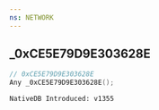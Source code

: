 ```yaml
---
ns: NETWORK
---
```

## _0xCE5E79D9E303628E

```c
// 0xCE5E79D9E303628E
Any _0xCE5E79D9E303628E();
```

```
NativeDB Introduced: v1355
```

